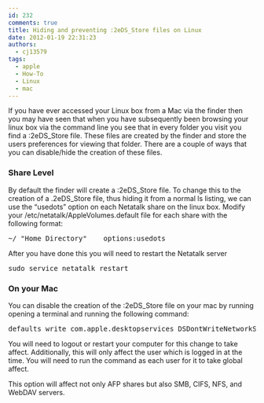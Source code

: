 ```yaml
---
id: 232
comments: true
title: Hiding and preventing :2eDS_Store files on Linux
date: 2012-01-19 22:31:23
authors:
  - cj13579
tags:
  - apple
  - How-To
  - Linux
  - mac
---
```

If you have ever accessed your Linux box from a Mac via the finder then you may have seen that when you have subsequently been browsing your linux box via the command line you see that in every folder you visit you find a :2eDS_Store file. These files are created by the finder and store the users preferences for viewing that folder. There are a couple of ways that you can disable/hide the creation of these files.<!-- more -->

### Share Level

By default the finder will create a :2eDS\_Store file. To change this to the creation of a .2eDS\_Store file, thus hiding it from a normal ls listing, we can use the &#8220;usedots&#8221; option on each Netatalk share on the linux box. Modify your /etc/netatalk/AppleVolumes.default file for each share with the following format:

<pre>~/	"Home Directory" 	options:usedots</pre>

After you have done this you will need to restart the Netatalk server

<pre>sudo service netatalk restart</pre>

### On your Mac

You can disable the creation of the :2eDS_Store file on your mac by running opening a terminal and running the following command:

<pre>defaults write com.apple.desktopservices DSDontWriteNetworkStores true</pre>

You will need to logout or restart your computer for this change to take affect. Additionally, this will only affect the user which is logged in at the time. You will need to run the command as each user for it to take global affect.

This option will affect not only AFP shares but also SMB, CIFS, NFS, and WebDAV servers.